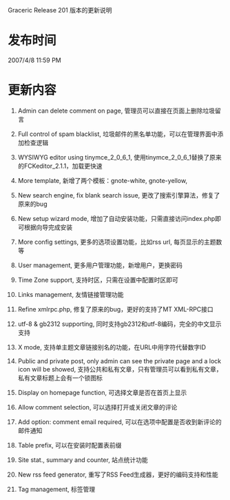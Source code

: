 Graceric Release 201 版本的更新说明

# 发布时间 #

2007/4/8 11:59 PM


# 更新内容 #

1. Admin can delete comment on page,
管理员可以直接在页面上删除垃圾留言

2. Full control of spam blacklist,
垃圾邮件的黑名单功能，可以在管理界面中添加检查逻辑

3. WYSIWYG editor using tinymce\_2\_0\_6\_1,
使用tinymce\_2\_0\_6\_1替换了原来的FCKeditor\_2.1.1，加载更快速

4. More template,
新增了两个模板：gnote-white, gnote-yellow,

5. New search engine, fix blank search issue,
更改了搜索引擎算法，修复了原来的bug

6. New setup wizard mode,
增加了自动安装功能，只需直接访问index.php即可根据向导完成安装

7. More config settings,
更多的选项设置功能，比如rss url, 每页显示的主题数等

8. User management,
更多用户管理功能，新增用户，更换密码

9. Time Zone support,
支持时区，只需在设置中配置时区即可

10. Links management,
友情链接管理功能

11. Refine xmlrpc.php,
修复了原来的bug，更好的支持了MT XML-RPC接口

12. utf-8 & gb2312 supporting,
同时支持gb2312和utf-8编码，完全的中文显示支持

13. X mode,
支持单主题文章链接别名的功能，在URL中用字符代替数字ID

14. Public and private post, only admin can see the private page and a lock icon will be showed,
支持公共和私有文章，只有管理员可以看到私有文章，私有文章标题上会有一个锁图标

15. Display on homepage function,
可选择文章是否在首页上显示

16. Allow comment selection,
可以选择打开或关闭文章的评论

17. Add option: comment email required,
可以在选项中配置是否收到新评论的邮件通知

18. Table prefix,
可以在安装时配置表前缀

19. Site stat., summary and counter,
站点统计功能

20. New rss feed generator,
重写了RSS Feed生成器，更好的编码支持和性能

21. Tag management,
标签管理